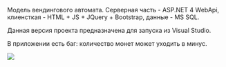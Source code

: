 Модель вендингового автомата. Серверная часть - ASP.NET 4 WebApi, клиенсткая - HTML + JS + JQuery + Bootstrap, данные - MS SQL.

Данная версия проекта предназначена для запуска из Visual Studio. 

В приложении есть баг: количество монет может уходить в минус.

<img src="https://i.gyazo.com/20dd9c2f479da377491031bfc9758535.png" >
